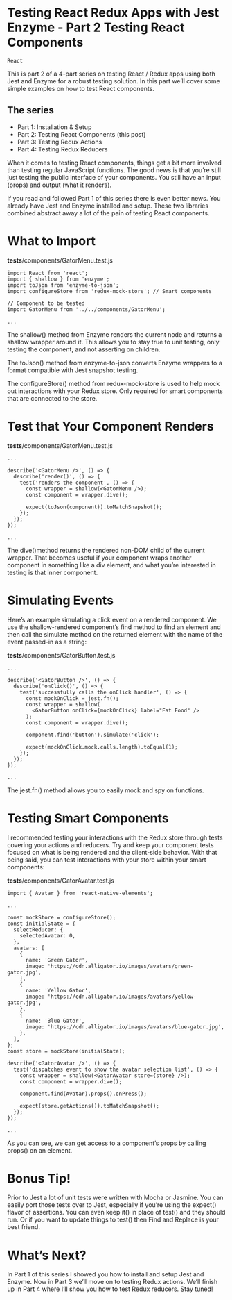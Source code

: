 # Testing React   Redux Apps with Jest   Enzyme - Part 2  Testing React Components

```React```

This is part 2 of a 4-part series on testing React / Redux apps using both Jest and Enzyme for a robust testing solution. In this part we’ll cover some simple examples on how to test React components.


## The series


- Part 1: Installation & Setup
- Part 2: Testing React Components (this post)
- Part 3: Testing Redux Actions
- Part 4: Testing Redux Reducers

When it comes to testing React components, things get a bit more involved than testing regular JavaScript functions. The good news is that you’re still just testing the public interface of your components. You still have an input (props) and output (what it renders).


If you read and followed Part 1 of this series there is even better news. You already have Jest and Enzyme installed and setup. These two libraries combined abstract away a lot of the pain of testing React components.


# What to Import


__tests__/components/GatorMenu.test.js
```
import React from 'react';
import { shallow } from 'enzyme';
import toJson from 'enzyme-to-json';
import configureStore from 'redux-mock-store'; // Smart components

// Component to be tested
import GatorMenu from '../../components/GatorMenu';

...

```



The shallow() method from Enzyme renders the current node and returns a shallow wrapper around it. This allows you to stay true to unit testing, only testing the component, and not asserting on children.


The toJson() method from enzyme-to-json converts Enzyme wrappers to a format compatible with Jest snapshot testing.


The configureStore() method from redux-mock-store is used to help mock out interactions with your Redux store. Only required for smart components that are connected to the store.

# Test that Your Component Renders


__tests__/components/GatorMenu.test.js
```
...

describe('<GatorMenu />', () => {
  describe('render()', () => {
    test('renders the component', () => {
      const wrapper = shallow(<GatorMenu />);
      const component = wrapper.dive();

      expect(toJson(component)).toMatchSnapshot();
    });
  });
});

...

```



The dive()method returns the rendered non-DOM child of the current wrapper. That becomes useful if your component wraps another component in something like a div element, and what you’re interested in testing is that inner component.

# Simulating Events


Here’s an example simulating a click event on a rendered component. We use the shallow-rendered component’s find method to find an element and then call the simulate method on the returned element with the name of the event passed-in as a string:


__tests__/components/GatorButton.test.js
```
...

describe('<GatorButton />', () => {
  describe('onClick()', () => {
    test('successfully calls the onClick handler', () => {
      const mockOnClick = jest.fn();
      const wrapper = shallow(
        <GatorButton onClick={mockOnClick} label="Eat Food" />
      );
      const component = wrapper.dive();

      component.find('button').simulate('click');

      expect(mockOnClick.mock.calls.length).toEqual(1);
    });
  });
});

...

```



The jest.fn() method allows you to easily mock and spy on functions.

# Testing Smart Components


I recommended testing your interactions with the Redux store through tests covering your actions and reducers. Try and keep your component tests focused on what is being rendered and the client-side behavior. With that being said, you can test interactions with your store within your smart components:


__tests__/components/GatorAvatar.test.js
```
import { Avatar } from 'react-native-elements';

...

const mockStore = configureStore();
const initialState = {
  selectReducer: {
    selectedAvatar: 0,
  },
  avatars: [
    {
      name: 'Green Gator',
      image: 'https://cdn.alligator.io/images/avatars/green-gator.jpg',
    },
    {
      name: 'Yellow Gator',
      image: 'https://cdn.alligator.io/images/avatars/yellow-gator.jpg',
    },
    {
      name: 'Blue Gator',
      image: 'https://cdn.alligator.io/images/avatars/blue-gator.jpg',
    },
  ],
};
const store = mockStore(initialState);

describe('<GatorAvatar />', () => {
  test('dispatches event to show the avatar selection list', () => {
    const wrapper = shallow(<GatorAvatar store={store} />);
    const component = wrapper.dive();

    component.find(Avatar).props().onPress();

    expect(store.getActions()).toMatchSnapshot();
  });
});

...

```


As you can see, we can get access to a component’s props by calling props() on an element.


# Bonus Tip!


Prior to Jest a lot of unit tests were written with Mocha or Jasmine. You can easily port those tests over to Jest, especially if you’re using the expect() flavor of assertions. You can even keep it() in place of test() and they should run. Or if you want to update things to test() then Find and Replace is your best friend.


# What’s Next?


In Part 1 of this series I showed you how to install and setup Jest and Enzyme. Now in Part 3 we’ll move on to testing Redux actions. We’ll finish up in Part 4 where I’ll show you how to test Redux reducers. Stay tuned!



